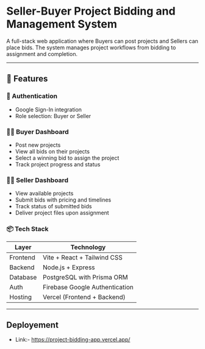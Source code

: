 # Seller-Buyer Project Bidding and Management System

A full-stack web application where Buyers can post projects and Sellers can place bids. The system manages project workflows from bidding to assignment and completion.

---

## 🚀 Features

### 👤 Authentication
- Google Sign-In integration
- Role selection: Buyer or Seller

### 🧑‍💼 Buyer Dashboard
- Post new projects
- View all bids on their projects
- Select a winning bid to assign the project
- Track project progress and status

### 🧑‍🔧 Seller Dashboard
- View available projects
- Submit bids with pricing and timelines
- Track status of submitted bids
- Deliver project files upon assignment

### 📦 Tech Stack

| Layer     | Technology                          |
|-----------|-------------------------------------|
| Frontend  | Vite + React + Tailwind CSS         |
| Backend   | Node.js + Express                   |
| Database  | PostgreSQL with Prisma ORM          |
| Auth      | Firebase Google Authentication      |
| Hosting   | Vercel (Frontend + Backend)         |

---

## Deployement
- Link:- https://project-bidding-app.vercel.app/

